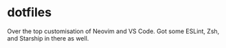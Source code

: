 # dotfiles
Over the top customisation of Neovim and VS Code. 
Got some ESLint, Zsh, and Starship in there as well.
